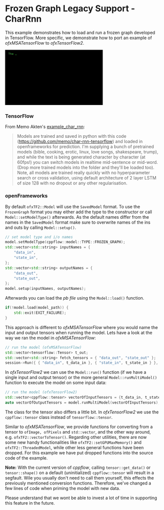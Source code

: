 # Frozen Graph Legacy Support - CharRnn
This example demonstrates how to load and run a frozen graph developed in TensorFlow. More specific, we demonstrate how to port an example of _ofxMSATensorFlow_ to _ofxTensorFlow2_.

![](../media/charRnn.gif)

### TensorFlow
From Memo Akten's [example_char_rnn](https://github.com/memo/ofxMSATensorFlow/tree/master/example-char-rnn):

> Models are trained and saved in python with this code (https://github.com/memo/char-rnn-tensorflow)
and loaded in openframeworks for prediction.
I'm supplying a bunch of pretrained models (bible, cooking, erotic, linux, love songs, shakespeare, trump),
and while the text is being generated character by character (at 60fps!) you can switch models in realtime mid-sentence or mid-word.
(Drop more trained models into the folder and they'll be loaded too).
Note, all models are trained really quickly with no hyperparameter search or cross validation,
using default architecture of 2 layer LSTM of size 128 with no dropout or any other regularisation.

### openFrameworks
By default `ofxTF2::Model` will use the `SavedModel` format. To use the `FrozenGraph` format you may either add the type to the constructor or call `Model::setModelType()` afterwards.
As the default names differ from the names in the `SavedModel` format make sure to overwrite names of the ins and outs by calling `Model::setup()`.
```c++
// set model type and i/o names
model.setModelType(cppflow::model::TYPE::FROZEN_GRAPH);
std::vector<std::string> inputNames = {
	"data_in",
	"state_in",
};
std::vector<std::string> outputNames = {
	"data_out",
	"state_out",
};
model.setup(inputNames, outputNames);
```

Afterwards you can load the _pb file_ using the `Model::load()` function.
```c++
if(!model.load(model_path)) {
	std::exit(EXIT_FAILURE);
}
```
This approach is different to _ofxMSATensorFlow_ where you would name the input and output tensors when running the model.
Lets have a look at the way we ran the model in _ofxMSATensorFlow_:
```c++
// run the model (ofxMSATensorFlow)
std::vector<tensorflow::Tensor> t_out;
std::vector<std::string> fetch_tensors = { "data_out", "state_out" };
session->Run({ { "data_in", t_data_in }, { "state_in", t_state_in } }, fetch_tensors, {}, &t_out);
```
In _ofxTensorFlow2_ we can use the `Model::run()` function (if we have a single input and output tensor) or the more general `Model::runMultiModel()` function to execute the model on some input data:
```c++
// run the model (ofxTensorFlow2)
std::vector<cppflow::tensor> vectorOfInputTensors = {t_data_in, t_state_in};
auto vectorOfOutputTensors = model.runMultiModel(vectorOfInputTensors);
```

The class for the tensor also differs a little bit. In _ofxTensorFlow2_ we use the `cppflow::tensor` class instead of `tensorflow::tensor`.

Similar to _ofxMSATensorFlow_, we provide functions for converting from a tensor to `ofImage, ofPixels` and `std::vector`, and the other way around, e.g. `ofxTF2::vectorToTensor()`. Regarding other utilities, there are now some new handy functionalities like `ofxTF2::setGPUMaxMemory()` and `ofxTF2::ThreadedModel`, while other less general functions have been dropped. 
For this example we have put dropped functions into the source code of the example.

__Note:__ With the current version of _cppflow_, calling `tensor::get_data()` or `tensor::shape()` on a default (uninitialized) `cppflow::tensor` will result in a segfault. Wile you usually don't need to call them yourself, this effects the previously mentioned conversion functions.
Therefore, we've changed a few lines of code when priming the model with new data.

Please understand that we wont be able to invest a lot of time in supporting this feature in the future.